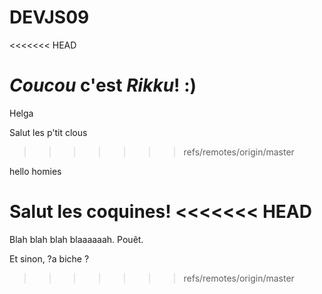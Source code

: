 # DEVJS09

<<<<<<< HEAD

*Coucou* c'est _Rikku_! :)
=======
Helga


Salut les p'tit clous

>>>>>>> refs/remotes/origin/master

hello homies

Salut les coquines!
<<<<<<< HEAD
=======

Blah blah blah blaaaaaah. Pouêt.

Et sinon, ?a biche ?
>>>>>>> refs/remotes/origin/master
